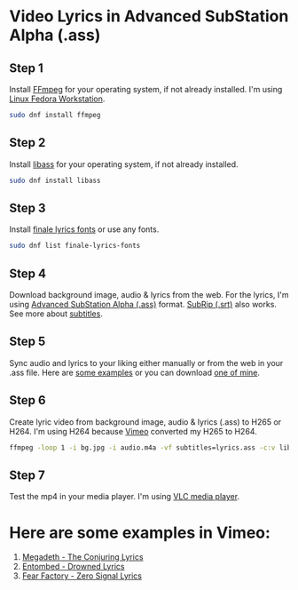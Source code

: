# Video Lyrics in Advanced SubStation Alpha (.ass)

## Step 1
Install [FFmpeg](https://ffmpeg.org/) for your operating system, if not already installed. I'm using [Linux Fedora Workstation](https://getfedora.org).
```bash
sudo dnf install ffmpeg
```

## Step 2
Install [libass](https://github.com/libass/libass) for your operating system, if not already installed.
```bash
sudo dnf install libass
```

## Step 3
Install [finale lyrics fonts](https://packages.fedoraproject.org/pkgs/makemusic-finale-fonts/finale-lyrics-fonts/) or use any fonts.
```bash
sudo dnf list finale-lyrics-fonts
```

## Step 4
Download background image, audio & lyrics from the web. For the lyrics, I'm using [Advanced SubStation Alpha (.ass)](https://github.com/jfcherng-sublime/ST-ASS) format. [SubRip (.srt)](https://en.wikipedia.org/wiki/SubRip) also works. See more about [subtitles](https://www.matroska.org/technical/subtitles.html).

## Step 5
Sync audio and lyrics to your liking either manually or from the web in your .ass file. Here are [some examples](https://hhsprings.bitbucket.io/docs/programming/examples/ﬀmpeg/subtitle/ass.html) or you can download [one of mine](https://github.com/mcarlos101/Lyrics/blob/main/1980s/Metal/Megadeth/Megadeth-The-Conjuring-Lyrics.ass).

## Step 6
Create lyric video from background image, audio & lyrics (.ass) to H265 or H264. I'm using H264 because [Vimeo](https://vimeo.com/watch) converted my H265 to H264.
```bash
ffmpeg -loop 1 -i bg.jpg -i audio.m4a -vf subtitles=lyrics.ass -c:v libx265 -c:a copy -shortest video-lyrics.mp4
```

## Step 7
Test the mp4 in your media player. I'm using [VLC media player](https://www.videolan.org/).

# Here are some examples in Vimeo:
1. [Megadeth - The Conjuring Lyrics](https://vimeo.com/927762755)
1. [Entombed - Drowned Lyrics](https://vimeo.com/928069805)
1. [Fear Factory - Zero Signal Lyrics](https://vimeo.com/928867241)
